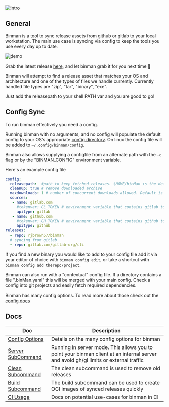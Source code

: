 ![intro](logo/binmanlogo.png)

## General

Binman is a tool to sync release assets from github or gitlab to your local workstation. The main use case is syncing via config to keep the tools you use every day up to date.

![demo](examples/demo.gif)

Grab the latest release [here](https://github.com/rjbrown57/binman/releases), and let binman grab it for you next time :rocket:

Binman will attempt to find a release asset that matches your OS and architecture and one of the types of files we handle currently. Currently handled file types are "zip", "tar", "binary", "exe".

Just add the releasepath to your shell PATH var and you are good to go!

## Config Sync

To run binman effectively you need a config. 

Running binman with no arguments, and no config will populate the default config to your OS's appropriate [config directory](https://pkg.go.dev/os#UserConfigDir). On linux the config file will be added to `~/.config/binman/config`.

Binman also allows supplying a configfile from an alternate path with the `-c` flag or by the "BINMAN_CONFIG" environment variable.

Here's an example config file

```yaml
config:
  releasepath:  #path to keep fetched releases. $HOME/binMan is the default
  cleanup: true # remove downloaded archive
  maxdownloads: 1 # number of concurrent downloads allowed. Default is 3
  sources:
   - name: gitlab.com
     #tokenvar: GL_TOKEN # environment variable that contains gitlab token
     apitype: gitlab
   - name: github.com
     #tokenvar: GH_TOKEN # environment variable that contains github token
     apitype: github
releases:
  - repo: rjbrown57/binman
  # syncing from gitlab
  - repo: gitlab.com/gitlab-org/cli
```

If you find a new binary you would like to add to your config file add it via your editor of choice with `binman config edit`, or take a shortcut with `binman config add therepo/project`.

Binman can also run with a "contextual" config file. If a directory contains a file ".binMan.yaml" this will be merged with your main config. Check a config into git projects and easily fetch required dependencies.

Binman has many config options. To read more about those check out the [config docs](docs/config.md)

## Docs

| Doc | Description |
|-----|------|
| [Config Options](docs/config.md) | Details on the many config options for binman |
| [Server SubCommand](docs/server.md) | Running in server mode. This allows you to point your binman client at an internal server and avoid gh/gl limits or external traffic |
| [Clean Subcommand](docs/clean.md) | The clean subcommand is used to remove old releases |
| [Build Subcommand](docs/build.md) | The build subcommand can be used to create OCI images of synced releases quickly |
| [CI Usage](docs/ci.md)| Docs on potential use-cases for binman in CI|